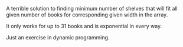 A terrible solution to finding minimum number of shelves that will fit all given number of books for corresponding given width in the array.

It only works for up to 31 books and is exponential in every way.

Just an exercise in dynamic programming.